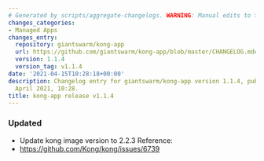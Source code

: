 ```yaml
---
# Generated by scripts/aggregate-changelogs. WARNING: Manual edits to this files will be overwritten.
changes_categories:
- Managed Apps
changes_entry:
  repository: giantswarm/kong-app
  url: https://github.com/giantswarm/kong-app/blob/master/CHANGELOG.md#114---2021-04-15
  version: 1.1.4
  version_tag: v1.1.4
date: '2021-04-15T10:28:18+00:00'
description: Changelog entry for giantswarm/kong-app version 1.1.4, published on 15
  April 2021, 10:28.
title: kong-app release v1.1.4
---
```


### Updated
- Update kong image version to 2.2.3
Reference:
- https://github.com/Kong/kong/issues/6739
